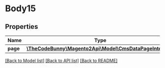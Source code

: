 # Body15

## Properties
Name | Type | Description | Notes
------------ | ------------- | ------------- | -------------
**page** | [**\TheCodeBunny\Magento2Api\Model\CmsDataPageInterface**](CmsDataPageInterface.md) |  | 

[[Back to Model list]](../README.md#documentation-for-models) [[Back to API list]](../README.md#documentation-for-api-endpoints) [[Back to README]](../README.md)



